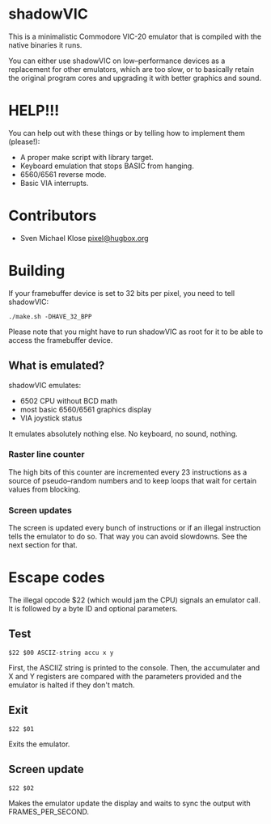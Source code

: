 # shadowVIC

This is a minimalistic Commodore VIC-20 emulator that is
compiled with the native binaries it runs.

You can either use shadowVIC on low–performance devices as a
replacement for other emulators, which are too slow, or to
basically retain the original program cores and upgrading it
with better graphics and sound.


# HELP!!!

You can help out with these things or by telling
how to implement them (please!):

* A proper make script with library target.
* Keyboard emulation that stops BASIC from hanging.
* 6560/6561 reverse mode.
* Basic VIA interrupts.


# Contributors

* Sven Michael Klose <pixel@hugbox.org>


# Building

If your framebuffer device is set to 32 bits per pixel, you
need to tell shadowVIC:


```
./make.sh -DHAVE_32_BPP
```

Please note that you might have to run shadowVIC as root for
it to be able to access the framebuffer device.


## What is emulated?

shadowVIC emulates:

* 6502 CPU without BCD math
* most basic 6560/6561 graphics display
* VIA joystick status

It emulates absolutely nothing else.  No keyboard, no sound,
nothing.


### Raster line counter

The high bits of this counter are incremented every 23
instructions as a source of pseudo–random numbers and to keep
loops that wait for certain values from blocking.


### Screen updates

The screen is updated every bunch of instructions or if an
illegal instruction tells the emulator to do so.  That way you
can avoid slowdowns.  See the next section for that.


# Escape codes

The illegal opcode $22 (which would jam the CPU) signals an
emulator call.  It is followed by a byte ID and optional
parameters.

## Test

```
$22 $00 ASCIZ-string accu x y 
```

First, the ASCIIZ string is printed to the console.  Then, the
accumulater and X and Y registers are compared with the
parameters provided and the emulator is halted if they don't
match.

## Exit

```
$22 $01
```

Exits the emulator.

## Screen update

```
$22 $02
```

Makes the emulator update the display and waits to sync
the output with FRAMES_PER_SECOND.
